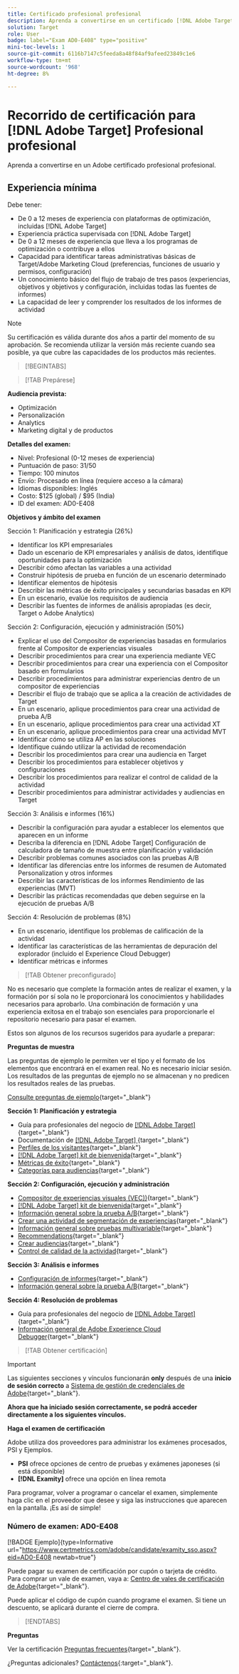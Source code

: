 ```yaml
---
title: Certificado profesional profesional
description: Aprenda a convertirse en un certificado [!DNL Adobe Target] Profesional profesional de negocios.
solution: Target
role: User
badge: label="Exam AD0-E408" type="positive"
mini-toc-levels: 1
source-git-commit: 6116b7147c5feeda8a48f84af9afeed23849c1e6
workflow-type: tm+mt
source-wordcount: '968'
ht-degree: 8%

---
```


# Recorrido de certificación para [!DNL Adobe Target] Profesional profesional

Aprenda a convertirse en un Adobe certificado profesional profesional.

## Experiencia mínima

Debe tener:

* De 0 a 12 meses de experiencia con plataformas de optimización, incluidas [!DNL Adobe Target]
* Experiencia práctica supervisada con [!DNL Adobe Target]
* De 0 a 12 meses de experiencia que lleva a los programas de optimización o contribuye a ellos
* Capacidad para identificar tareas administrativas básicas de Target/Adobe Marketing Cloud (preferencias, funciones de usuario y permisos, configuración)
* Un conocimiento básico del flujo de trabajo de tres pasos (experiencias, objetivos y objetivos y configuración, incluidas todas las fuentes de informes)
* La capacidad de leer y comprender los resultados de los informes de actividad

>[!NOTE]
>
>Su certificación es válida durante dos años a partir del momento de su aprobación. Se recomienda utilizar la versión más reciente cuando sea posible, ya que cubre las capacidades de los productos más recientes.

>[!BEGINTABS]

>[!TAB Prepárese]

**Audiencia prevista:**

* Optimización
* Personalización
* Analytics
* Marketing digital y de productos

**Detalles del examen:**

* Nivel: Profesional (0-12 meses de experiencia)
* Puntuación de paso: 31/50
* Tiempo: 100 minutos
* Envío: Procesado en línea (requiere acceso a la cámara)
* Idiomas disponibles: Inglés
* Costo: $125 (global) / $95 (India)
* ID del examen: AD0-E408

**Objetivos y ámbito del examen**

Sección 1: Planificación y estrategia (26%)

* Identificar los KPI empresariales
* Dado un escenario de KPI empresariales y análisis de datos, identifique oportunidades para la optimización
* Describir cómo afectan las variables a una actividad
* Construir hipótesis de prueba en función de un escenario determinado
* Identificar elementos de hipótesis
* Describir las métricas de éxito principales y secundarias basadas en KPI
* En un escenario, evalúe los requisitos de audiencia
* Describir las fuentes de informes de análisis apropiadas (es decir, Target o Adobe Analytics)

Sección 2: Configuración, ejecución y administración (50%)

* Explicar el uso del Compositor de experiencias basadas en formularios frente al Compositor de experiencias visuales
* Describir procedimientos para crear una experiencia mediante VEC
* Describir procedimientos para crear una experiencia con el Compositor basado en formularios
* Describir procedimientos para administrar experiencias dentro de un compositor de experiencias
* Describir el flujo de trabajo que se aplica a la creación de actividades de Target
* En un escenario, aplique procedimientos para crear una actividad de prueba A/B
* En un escenario, aplique procedimientos para crear una actividad XT
* En un escenario, aplique procedimientos para crear una actividad MVT
* Identificar cómo se utiliza AP en las soluciones
* Identifique cuándo utilizar la actividad de recomendación
* Describir los procedimientos para crear una audiencia en Target
* Describir los procedimientos para establecer objetivos y configuraciones
* Describir los procedimientos para realizar el control de calidad de la actividad
* Describir procedimientos para administrar actividades y audiencias en Target

Sección 3: Análisis e informes (16%)

* Describir la configuración para ayudar a establecer los elementos que aparecen en un informe
* Describa la diferencia en [!DNL Adobe Target] Configuración de calculadora de tamaño de muestra entre planificación y validación
* Describir problemas comunes asociados con las pruebas A/B
* Identificar las diferencias entre los informes de resumen de Automated Personalization y otros informes
* Describir las características de los informes Rendimiento de las experiencias (MVT)
* Describir las prácticas recomendadas que deben seguirse en la ejecución de pruebas A/B

Sección 4: Resolución de problemas (8%)

* En un escenario, identifique los problemas de calificación de la actividad
* Identificar las características de las herramientas de depuración del explorador (incluido el Experience Cloud Debugger)
* Identificar métricas e informes

>[!TAB Obtener preconfigurado]

No es necesario que complete la formación antes de realizar el examen, y la formación por sí sola no le proporcionará los conocimientos y habilidades necesarios para aprobarlo. Una combinación de formación y una experiencia exitosa en el trabajo son esenciales para proporcionarle el repositorio necesario para pasar el examen.

Estos son algunos de los recursos sugeridos para ayudarle a preparar:

**Preguntas de muestra**

Las preguntas de ejemplo le permiten ver el tipo y el formato de los elementos que encontrará en el examen real. No es necesario iniciar sesión. Los resultados de las preguntas de ejemplo no se almacenan y no predicen los resultados reales de las pruebas.

[Consulte preguntas de ejemplo](https://scorpion.caveon.com/launchpad/ad0-e408-adobe-target-business-practitioner-professional-copy-5axknr){target="_blank"}

**Sección 1: Planificación y estrategia**

* Guía para profesionales del negocio de [[!DNL Adobe Target] ](https://experienceleague.adobe.com/docs/target/using/target-home.html?lang=es){target="_blank"}
* Documentación de [[!DNL Adobe Target] ](https://experienceleague.adobe.com/docs/target.html?lang=en){target="_blank"}
* [Perfiles de los visitantes](https://experienceleague.adobe.com/docs/target/using/audiences/visitor-profiles/visitor-profile.html?lang=es){target="_blank"}
* [[!DNL Adobe Target] kit de bienvenida](https://experienceleague.adobe.com/docs/target/using/introduction/welcome/target-welcome-kit.html?lang=en){target="_blank"}
* [Métricas de éxito](https://experienceleague.adobe.com/docs/target/using/activities/success-metrics/success-metrics.html?lang=en){target="_blank"}
* [Categorías para audiencias](https://experienceleague.adobe.com/docs/target/using/audiences/create-audiences/categories-audiences/target-rules.html?lang=en){target="_blank"}

**Sección 2: Configuración, ejecución y administración**

* [Compositor de experiencias visuales (VEC))](https://experienceleague.adobe.com/docs/target/using/experiences/vec/visual-experience-composer.html?lang=en){target="_blank"}
* [[!DNL Adobe Target] kit de bienvenida](https://experienceleague.adobe.com/docs/target/using/introduction/welcome/target-welcome-kit.html?lang=en){target="_blank"}
* [Información general sobre la prueba A/B](https://experienceleague.adobe.com/docs/target/using/activities/abtest/test-ab.html?lang=en){target="_blank"}
* [Crear una actividad de segmentación de experiencias](https://experienceleague.adobe.com/docs/target/using/activities/experience-targeting/create-targeting/xt-create.html?lang=en){target="_blank"}
* [Información general sobre pruebas multivariable](https://experienceleague.adobe.com/docs/target/using/activities/multivariate-test/multivariate-testing.html?lang=en){target="_blank"}
* [Recommendations](https://experienceleague.adobe.com/docs/target/using/recommendations/recommendations.html?lang=en){target="_blank"}
* [Crear audiencias](https://experienceleague.adobe.com/docs/target/using/audiences/create-audiences/audiences.html?lang=es){target="_blank"}
* [Control de calidad de la actividad](https://experienceleague.adobe.com/docs/target/using/activities/activity-qa/activity-qa.html?lang=en){target="_blank"}

**Sección 3: Análisis e informes**

* [Configuración de informes](https://experienceleague.adobe.com/docs/target/using/reports/settings/report-settings.html?lang=en){target="_blank"}
* [Información general sobre la prueba A/B](https://experienceleague.adobe.com/docs/target/using/activities/abtest/test-ab.html?lang=en){target="_blank"}

**Sección 4: Resolución de problemas**

* Guía para profesionales del negocio de [[!DNL Adobe Target] ](https://experienceleague.adobe.com/docs/target/using/target-home.html?lang=es){target="_blank"}
* [Información general de Adobe Experience Cloud Debugger](https://experienceleague.adobe.com/docs/debugger/using/experience-cloud-debugger.html?lang=es){target="_blank"}

>[!TAB Obtener certificación]

>[!IMPORTANT]
>
>Las siguientes secciones y vínculos funcionarán **only**  después de una **inicio de sesión correcto** a [Sistema de gestión de credenciales de Adobe](http://www.certmetrics.com/adobe){target="_blank"}.

**Ahora que ha iniciado sesión correctamente, se podrá acceder directamente a los siguientes vínculos.**

**Haga el examen de certificación**

Adobe utiliza dos proveedores para administrar los exámenes procesados, PSI y Ejemplos.

* **PSI** ofrece opciones de centro de pruebas y exámenes japoneses (si está disponible)
* **[!DNL Examity]** ofrece una opción en línea remota

Para programar, volver a programar o cancelar el examen, simplemente haga clic en el proveedor que desee y siga las instrucciones que aparecen en la pantalla. ¡Es así de simple!

### Número de examen: AD0-E408

[!BADGE Ejemplo]{type=Informative url="https://www.certmetrics.com/adobe/candidate/examity_sso.aspx?eid=AD0-E408 newtab=true"}

Puede pagar su examen de certificación por cupón o tarjeta de crédito. Para comprar un vale de examen, vaya a: [Centro de vales de certificación de Adobe](https://market.xvoucher.com/adobe/global){target="_blank"}.

Puede aplicar el código de cupón cuando programe el examen. Si tiene un descuento, se aplicará durante el cierre de compra.

>[!ENDTABS]

**Preguntas**

Ver la certificación [Preguntas frecuentes](https://experienceleague.adobe.com/docs/certification/certification/faq.html?lang=en){target="_blank"}.

¿Preguntas adicionales? [Contáctenos](mailto:certif@adobe.com){:target=&quot;_blank&quot;}.
